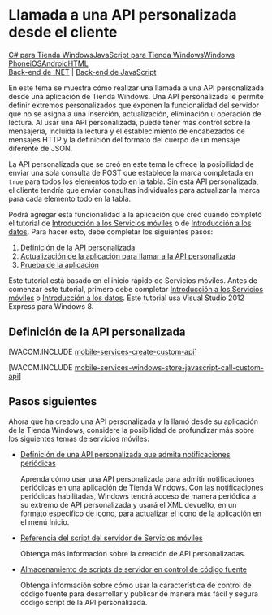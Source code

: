 <properties linkid="mobile-services-call-custom-api-js" urlDisplayName="Call a custom API from the client" pageTitle="Call a custom API from a Windows Store JS client - Mobile Services" metaKeywords="" description="Learn how to define a custom API and then call it from a Windows Store app that use Azure Mobile Services." metaCanonical="" services="mobile-services" documentationCenter="Mobile" title="Call a custom API from the client" authors="glenga" solutions="" manager="" editor="" />

<tags ms.service="mobile-services" ms.workload="mobile" ms.tgt_pltfrm="mobile-windows-store" ms.devlang="javascript" ms.topic="article" ms.date="01/01/1900" ms.author="glenga" />

# Llamada a una API personalizada desde el cliente

<div class="dev-center-tutorial-selector sublanding"><a href="/es-es/documentation/articles/mobile-services-windows-store-dotnet-call-custom-api" title="C# para Tienda Windows">C# para Tienda Windows</a><a href="/es-es/documentation/articles/mobile-services-windows-store-javascript-call-custom-api" title="JavaScript para Tienda Windows" class="current">JavaScript para Tienda Windows</a><a href="/es-es/documentation/articles/mobile-services-windows-phone-call-custom-api" title="Windows Phone" class="current">Windows Phone</a><a href="/es-es/documentation/articles/mobile-services-ios-call-custom-api" title="iOS">iOS</a><a href="/es-es/documentation/articles/mobile-services-android-call-custom-api" title="Android" class="current">Android</a><a href="/es-es/documentation/articles/mobile-services-html-call-custom-api" title="HTML">HTML</a></div>

<div class="dev-center-tutorial-subselector"><a href="/es-es/documentation/articles/mobile-services-dotnet-backend-windows-store-javascript-call-custom-api" title="Back-end de .NET">Back-end de .NET</a> | <a href="/es-es/documentation/articles/mobile-services-windows-store-javascript-call-custom-api"  title="Back-end de JavaScript" class="current">Back-end de JavaScript</a></div>

En este tema se muestra cómo realizar una llamada a una API personalizada desde una aplicación de Tienda Windows. Una API personalizada le permite definir extremos personalizados que exponen la funcionalidad del servidor que no se asigna a una inserción, actualización, eliminación u operación de lectura. Al usar una API personalizada, puede tener más control sobre la mensajería, incluida la lectura y el establecimiento de encabezados de mensajes HTTP y la definición del formato del cuerpo de un mensaje diferente de JSON.

La API personalizada que se creó en este tema le ofrece la posibilidad de enviar una sola consulta de POST que establece la marca completada en `true` para todos los elementos todo en la tabla. Sin esta API personalizada, el cliente tendría que enviar consultas individuales para actualizar la marca para cada elemento todo en la tabla.

Podrá agregar esta funcionalidad a la aplicación que creó cuando completó el tutorial de [Introducción a los Servicios móviles][Introducción a los Servicios móviles] o de [Introducción a los datos][Introducción a los datos]. Para hacer esto, debe completar los siguientes pasos:

1.  [Definición de la API personalizada][Definición de la API personalizada]
2.  [Actualización de la aplicación para llamar a la API personalizada][Actualización de la aplicación para llamar a la API personalizada]
3.  [Prueba de la aplicación][Prueba de la aplicación]

Este tutorial está basado en el inicio rápido de Servicios móviles. Antes de comenzar este tutorial, primero debe completar [Introducción a los Servicios móviles][Introducción a los Servicios móviles] o [Introducción a los datos][Introducción a los datos]. Este tutorial usa Visual Studio 2012 Express para Windows 8.

## <a name="define-custom-api"></a>Definición de la API personalizada

[WACOM.INCLUDE [mobile-services-create-custom-api](../includes/mobile-services-create-custom-api.md)]

[WACOM.INCLUDE [mobile-services-windows-store-javascript-call-custom-api](../includes/mobile-services-windows-store-javascript-call-custom-api.md)]

## Pasos siguientes

Ahora que ha creado una API personalizada y la llamó desde su aplicación de la Tienda Windows, considere la posibilidad de profundizar más sobre los siguientes temas de servicios móviles:

-   [Definición de una API personalizada que admita notificaciones periódicas][Definición de una API personalizada que admita notificaciones periódicas]
    
	Aprenda cómo usar una API personalizada para admitir notificaciones periódicas en una aplicación de Tienda Windows. Con las notificaciones periódicas habilitadas, Windows tendrá acceso de manera periódica a su extremo de API personalizada y usará el XML devuelto, en un formato específico de icono, para actualizar el icono de la aplicación en el menú Inicio.

-   [Referencia del script del servidor de Servicios móviles][Referencia del script del servidor de Servicios móviles]
    
	Obtenga más información sobre la creación de API personalizadas.

-   [Almacenamiento de scripts de servidor en control de código fuente][Almacenamiento de scripts de servidor en control de código fuente]
     
	Obtenga información sobre cómo usar la característica de control de código fuente para desarrollar y publicar de manera más fácil y segura código script de la API personalizada.

 


  [Introducción a los Servicios móviles]: /es-es/documentation/articles/mobile-services-windows-store-get-started/
  [Introducción a los datos]: /es-es/documentation/articles/mobile-services-windows-store-javascript-get-started-data/
  [Definición de la API personalizada]: #define-custom-api
  [Actualización de la aplicación para llamar a la API personalizada]: #update-app
  [Prueba de la aplicación]: #test-app
  [Definición de una API personalizada que admita notificaciones periódicas]: /es-es/documentation/articles/mobile-services-windows-store-javascript-create-pull-notifications
  [Referencia del script del servidor de Servicios móviles]: http://go.microsoft.com/fwlink/?LinkId=262293
  [Almacenamiento de scripts de servidor en control de código fuente]: /es-es/documentation/articles/mobile-services-store-scripts-source-control
